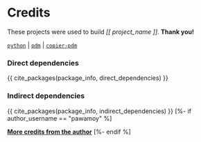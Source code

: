 <!-- Template repository: https://github.com/pawamoy/jinja-templates
     Template path: credits.md
-->

# Credits

These projects were used to build *[[ project_name ]]*. **Thank you!**

[`python`](https://www.python.org/) |
[`pdm`](https://pdm.fming.dev/) |
[`copier-pdm`](https://github.com/pawamoy/copier-pdm)

### Direct dependencies

{{ cite_packages(package_info, direct_dependencies) }}

### Indirect dependencies

{{ cite_packages(package_info, indirect_dependencies) }}
[%- if author_username == "pawamoy" %]

**[More credits from the author](http://pawamoy.github.io/credits/)**
[%- endif %]
